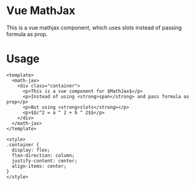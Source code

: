 # Vue MathJax

This is a vue mathjax component, which uses slots instead of passing formula as prop.

# Usage

```vue
<template>
  <math-jax>
    <div class="container">
      <p>This is a vue component for $MathJax$</p>
      <p>Instead of using <strong>span</strong> and pass formula as prop</p>
      <p>But using <strong>slots</strong></p>
      <p>$$c^2 = a ^ 2 + b ^ 2$$</p>
    </div>
  </math-jax>
</template>

<style>
.container {
  display: flex;
  flex-direction: column;
  justify-content: center;
  align-items: center;
}
</style>
```